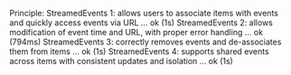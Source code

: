 Principle: StreamedEvents 1: allows users to associate items with events and quickly access events via URL ... ok (1s)
StreamedEvents 2: allows modification of event time and URL, with proper error handling ... ok (794ms)
StreamedEvents 3: correctly removes events and de-associates them from items ... ok (1s)
StreamedEvents 4: supports shared events across items with consistent updates and isolation ... ok (1s)
